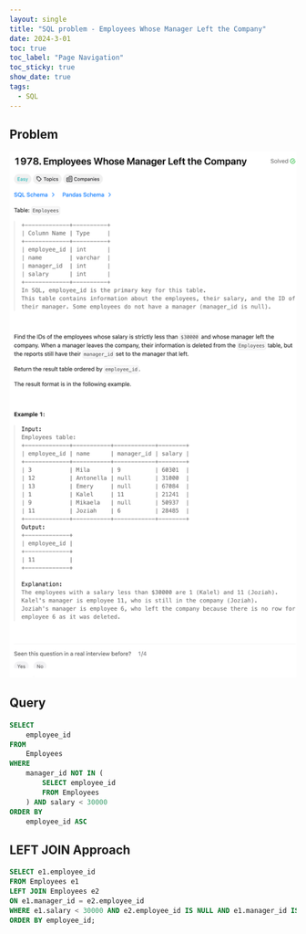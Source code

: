 ```yaml
---
layout: single
title: "SQL problem - Employees Whose Manager Left the Company"
date: 2024-3-01
toc: true
toc_label: "Page Navigation"
toc_sticky: true
show_date: true
tags:
  - SQL
---
```


## Problem

[![problem-1978](/assets/images/2024-03-01_11-37-30-problem-1978.png)](/assets/images/2024-03-01_11-37-30-problem-1978.png)

## Query

```sql
SELECT
    employee_id
FROM
    Employees
WHERE
    manager_id NOT IN (
        SELECT employee_id
        FROM Employees
    ) AND salary < 30000
ORDER BY
    employee_id ASC
```

## LEFT JOIN Approach

```sql
SELECT e1.employee_id
FROM Employees e1
LEFT JOIN Employees e2
ON e1.manager_id = e2.employee_id
WHERE e1.salary < 30000 AND e2.employee_id IS NULL AND e1.manager_id IS NOT NULL
ORDER BY employee_id;
```

